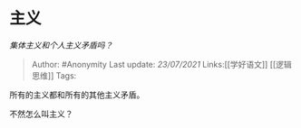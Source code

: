 # 主义
*集体主义和个人主义矛盾吗？*

> Author: #Anonymity
> Last update: *23/07/2021* 
> Links:[[学好语文]] [[逻辑思维]]
> Tags:   



所有的主义都和所有的其他主义矛盾。

不然怎么叫主义？



